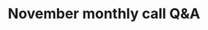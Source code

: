 ---
title: November monthly call Q&A
category: Monthly calls
tags:
 - Monthly calls
excerpt: Attendees at the [November monthly call](https://digital.gov/event/2024/11/21/uswds-monthly-call-november-2024/) asked about the new Figma design kit, how the direction of USWDS would affect the current codebase, and more.
preview_url: https://github.com/uswds/uswds/discussions/6252
---